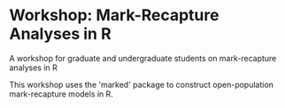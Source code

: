 # Workshop: Mark-Recapture Analyses in R

A workshop for graduate and undergraduate students on mark-recapture analyses in R

This workshop uses the 'marked' package to construct open-population mark-recapture models in R.
